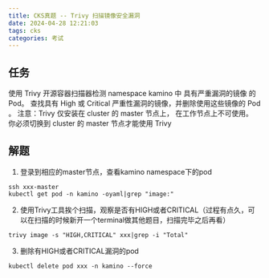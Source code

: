 ```yaml
---
title: CKS真题 -- Trivy 扫描镜像安全漏洞
date: 2024-04-28 12:21:03
tags: cks
categories: 考试
---
```


## 任务
使用 Trivy 开源容器扫描器检测 namespace kamino 中 具有严重漏洞的镜像 的 Pod。
查找具有 High 或 Critical 严重性漏洞的镜像，并删除使用这些镜像的 Pod 。
注意：Trivy 仅安装在 cluster 的 master 节点上， 在工作节点上不可使用。 你必须切换到 cluster 的 master 节点才能使用 Trivy

## 解题
1. 登录到相应的master节点，查看kamino namespace下的pod
```shell
ssh xxx-master
kubectl get pod -n kamino -oyaml|grep "image:"
```

2. 使用Trivy工具挨个扫描，观察是否有HIGH或者CRITICAL（过程有点久，可以在扫描的时候新开一个terminal做其他题目，扫描完毕之后再看）
```shell
trivy image -s "HIGH,CRITICAL" xxx|grep -i "Total"
```

3. 删除有HIGH或者CRITICAL漏洞的pod
```shell
kubectl delete pod xxx -n kamino --force
```

